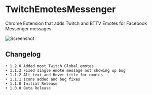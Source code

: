 # TwitchEmotesMessenger
Chrome Extension that adds Twitch and BTTV Emotes for Facebook Messenger messages.

![Screenshot](/../master/Screenshot.png)

## Changelog
```
‣ 1.2.0 Added most Twitch Global emotes
‣ 1.1.3 Fixed single emote message not showing up bug
‣ 1.1.2 Alt text and Hover title for emotes
‣ 1.1.1 Icons added and bug fixes
‣ 1.1.0 Initial Release
‣ 1.0.0 Beta Release
```
